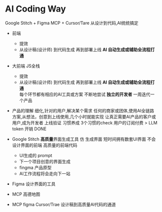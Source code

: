 # AI Coding Way
Google Stitch  + Figma MCP  + Cursor/Tare 从设计到代码,AI统统搞定 
- 前端
  - 提效
  - 从设计稿(设计师) 到代码生成 再到部署上线
  **AI 自动生成或辅助全流程打通**
- 大前端  JS全栈 
  - 提效 
  - 从设计稿(设计师) 到代码生成 再到部署上线 
  **AI 自动生成或辅助全流程打通**  
  每个环节都有相应的AI工具或方案 
  不断地尝试 **独立的开发者** 
  一周迭代一个产品 
- 产品的理解
  细化,针对的用户,解决某个需求 
  任何的商家或团体,使用AI全链路方案,从想法，创意到上线使用,几个小时就能实现 
  让真正需要AI产品的客户或用户,成为开发者 
  上线验证 
  习惯养成 
  3个习惯的check 
  用户的订阅付费 > LLM token 开销 DONE 

- Google Stitch **高质量**界面生成工具 
  仿
  生成界面 
  短时间拥有数套UI界面 
  不会设计界面的前端 
  高质量的前端代码 
  - UI生成的 prompt 
  - 下一个项目创意的界面生成 
  - fingma 产品原型 
  - AI工作流程将会走向下一站 
- Figma 设计界面的工具 
- MCP 
  高德地图 
- MCP figma Cursor/Trae 
   设计稿到高质量AI代码的通道
